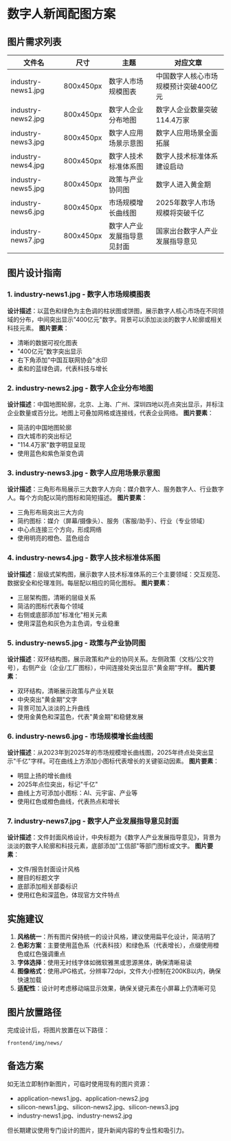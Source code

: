 # 数字人新闻配图方案

## 图片需求列表

| 文件名 | 尺寸 | 主题 | 对应文章 |
|--------|------|------|----------|
| industry-news1.jpg | 800x450px | 数字人市场规模图表 | 中国数字人核心市场规模预计突破400亿元 |
| industry-news2.jpg | 800x450px | 数字人企业分布地图 | 数字人企业数量突破114.4万家 |
| industry-news3.jpg | 800x450px | 数字人应用场景示意图 | 数字人应用场景全面拓展 |
| industry-news4.jpg | 800x450px | 数字人技术标准体系图 | 数字人技术标准体系建设启动 |
| industry-news5.jpg | 800x450px | 政策与产业协同图 | 数字人进入黄金期 |
| industry-news6.jpg | 800x450px | 市场规模增长曲线图 | 2025年数字人市场规模将突破千亿 |
| industry-news7.jpg | 800x450px | 数字人产业发展指导意见封面 | 国家出台数字人产业发展指导意见 |

## 图片设计指南

### 1. industry-news1.jpg - 数字人市场规模图表
**设计描述**：以蓝色和绿色为主色调的柱状图或饼图，展示数字人核心市场在不同领域的分布，中间突出显示"400亿元"数字。背景可以添加淡淡的数字人轮廓或相关科技元素。
**图片要素**：
- 清晰的数据可视化图表
- "400亿元"数字突出显示
- 右下角添加"中国互联网协会"水印
- 柔和的蓝绿色调，代表科技与增长

### 2. industry-news2.jpg - 数字人企业分布地图
**设计描述**：中国地图轮廓，北京、上海、广州、深圳四地以亮点突出显示，并标注企业数量或百分比。地图上可叠加网格或连接线，代表企业网络。
**图片要素**：
- 简洁的中国地图轮廓
- 四大城市的突出标记
- "114.4万家"数字明显呈现
- 使用蓝色和紫色渐变色调

### 3. industry-news3.jpg - 数字人应用场景示意图
**设计描述**：三角形布局展示三大数字人方向：媒介数字人、服务数字人、行业数字人。每个方向配以简约图标和简短描述。
**图片要素**：
- 三角形布局突出三大方向
- 简约图标：媒介（屏幕/摄像头）、服务（客服/助手）、行业（专业领域）
- 中心点连接三个方向，形成网络
- 使用明亮的橙色、蓝色组合

### 4. industry-news4.jpg - 数字人技术标准体系图
**设计描述**：层级式架构图，展示数字人技术标准体系的三个主要领域：交互规范、数据安全和伦理准则。每层配以相应的简化图标。
**图片要素**：
- 三层架构图，清晰的层级关系
- 简洁的图标代表每个领域
- 右侧或底部添加"标准化"相关元素
- 使用深蓝色和灰色为主色调，专业稳重

### 5. industry-news5.jpg - 政策与产业协同图
**设计描述**：双环结构图，展示政策和产业的协同关系。左侧政策（文档/公文符号），右侧产业（企业/工厂图标），中间连接处突出显示"黄金期"字样。
**图片要素**：
- 双环结构，清晰展示政策与产业关联
- 中央突出"黄金期"文字
- 背景可加入淡淡的上升曲线
- 使用金黄色和深蓝色，代表"黄金期"和稳健发展

### 6. industry-news6.jpg - 市场规模增长曲线图
**设计描述**：从2023年到2025年的市场规模增长曲线图，2025年终点处突出显示"千亿"字样。可在曲线上方添加小图标代表增长的关键驱动因素。
**图片要素**：
- 明显上扬的增长曲线
- 2025年点位突出，标记"千亿"
- 曲线上方可添加小图标：AI、元宇宙、产业等
- 使用红色或橙色曲线，代表热点和增长

### 7. industry-news7.jpg - 数字人产业发展指导意见封面
**设计描述**：文件封面风格设计，中央标题为《数字人产业发展指导意见》，背景为淡淡的数字人轮廓和科技元素，底部添加"工信部"等部门图标或文字。
**图片要素**：
- 文件/报告封面设计风格
- 醒目的标题文字
- 底部添加相关部委标识
- 使用红色和深蓝色，体现官方文件特点

## 实施建议

1. **风格统一**：所有图片保持统一的设计风格，建议使用扁平化设计，简洁明了
2. **色彩方案**：主要使用蓝色系（代表科技）和绿色系（代表增长），点缀使用橙色或红色强调重点
3. **字体选择**：使用无衬线字体如微软雅黑或思源黑体，确保清晰易读
4. **图像格式**：使用JPG格式，分辨率72dpi，文件大小控制在200KB以内，确保快速加载
5. **适配性**：设计时考虑移动端显示效果，确保关键元素在小屏幕上仍清晰可见

## 图片放置路径
完成设计后，将图片放置在以下路径：
```
frontend/img/news/
```

## 备选方案
如无法立即制作新图片，可临时使用现有的图片资源：
- application-news1.jpg、application-news2.jpg
- silicon-news1.jpg、silicon-news2.jpg、silicon-news3.jpg
- industry-news1.jpg、industry-news2.jpg

但长期建议使用专门设计的图片，提升新闻内容的专业性和吸引力。 